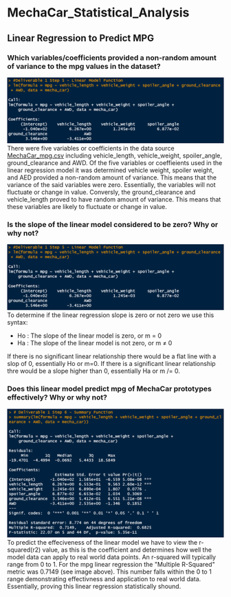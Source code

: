# MechaCar_Statistical_Analysis

## Linear Regression to Predict MPG
### Which variables/coefficients provided a non-random amount of variance to the mpg values in the dataset?
![Screenshot](https://github.com/Sborresch/MechaCar_Statistical_Analysis/blob/main/Linear_Model_Function.png)
There were five variables or coefficients in the data source [MechaCar_mpg.csv](https://github.com/Sborresch/MechaCar_Statistical_Analysis/blob/main/MechaCar_mpg.csv) including vehicle_length, vehicle_weight, spoiler_angle, ground_clearance and AWD. Of the five variables or coeffieients used in the linear regression model it was determined vehicle weight, spoiler weight, and AED provided a non-random amount of variance. This means that the variance of the said variables were zero. Essentially, the variables will not fluctuate or change in value. Conversly, the ground_clearance and vehicle_length proved to have random amount of variance. This means that these variables are likely to fluctuate or change in value.

### Is the slope of the linear model considered to be zero? Why or why not?
![Screenshot](https://github.com/Sborresch/MechaCar_Statistical_Analysis/blob/main/Linear_Model_Function.png)
To determine if the linear regression slope is zero or not zero we use this syntax:
  - Ho : The slope of the linear model is zero, or m = 0
  - Ha : The slope of the linear model is not zero, or m ≠ 0
  
 If there is no significant linear relationship there would be a flat line with a slop of 0, essentially Ho or m=0. If there is a significant linear relationship thre would be a slope higher than 0, essentially Ha or m /= 0.

### Does this linear model predict mpg of MechaCar prototypes effectively? Why or why not?
![Screenshot](https://github.com/Sborresch/MechaCar_Statistical_Analysis/blob/main/Summary_Function.png)
To predict the effeciveness of the linear model we have to view the r-squared(r2) value, as this is the coefficient and determines how well the model data can apply to real world data points. An r-squared will typically range from 0 to 1. For the mpg linear regression the "Multiple R-Squared" metric was 0.7149 (see image above). This number falls within the 0 to 1 range demonstrating effectivness and application to real world data. Essentially, proving this linear regression statistically shound.
